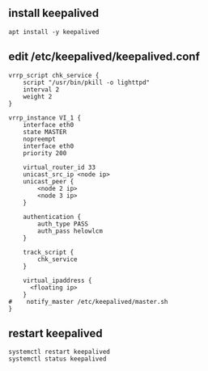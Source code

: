 ## install keepalived
```
apt install -y keepalived
```

## edit /etc/keepalived/keepalived.conf
```
vrrp_script chk_service {
    script "/usr/bin/pkill -o lighttpd"
    interval 2
    weight 2
}

vrrp_instance VI_1 {
    interface eth0
    state MASTER
    nopreempt
    interface eth0
    priority 200

    virtual_router_id 33
    unicast_src_ip <node ip>
    unicast_peer {
        <node 2 ip>
        <node 3 ip>
    }

    authentication {
        auth_type PASS
        auth_pass helowlcm
    }

    track_script {
        chk_service
    }

    virtual_ipaddress {
      <floating ip>
    }
#    notify_master /etc/keepalived/master.sh
}
```

## restart keepalived
```
systemctl restart keepalived
systemctl status keepalived
```

